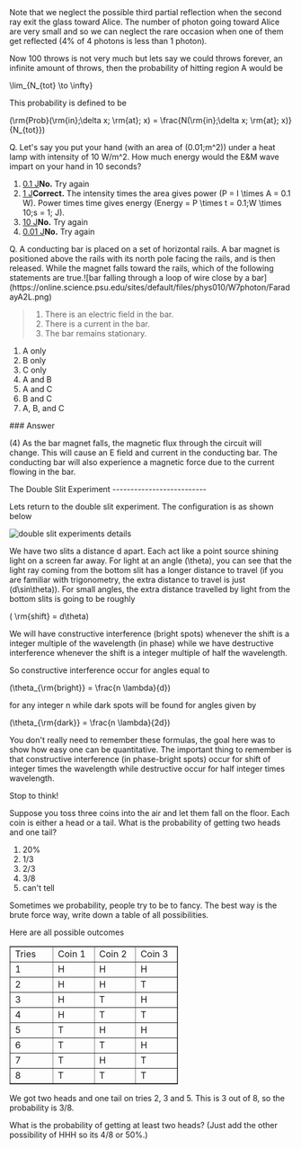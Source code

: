 <div class="question">Note that we neglect the possible third partial reflection when the second ray exit the glass toward Alice. The number of photon going toward Alice are very small and so we can neglect the rare occasion when one of them get reflected (4% of 4 photons is less than 1 photon).

Now 100 throws is not very much but lets say we could throws forever, an infinite amount of throws, then the probability of hitting region A would be

\lim_{N_{tot} \to \infty}

This probability is defined to be

\(\rm{Prob}(\rm{in}\;\delta x\; \rm{at}\; x) = \frac{N(\rm{in}\;\delta x\; \rm{at}\; x)}{N_{tot}}\)

Q. Let's say you put your hand (with an area of \(0.01\;m^2\)) under a heat lamp with intensity of 10 W/m^2. How much energy would the E&M wave impart on your hand in 10 seconds?

1. [0.1 J](#)**No.** Try again
2. [1 J](#)**Correct.** The intensity times the area gives power \(P = I \times A = 0.1 W\). Power times time gives energy \(Energy = P \times t = 0.1\;W \times 10\;s = 1\; J\).
3. [10 J](#)**No.** Try again
4. [0.01 J](#)**No.** Try again
 
</div>Q. A conducting bar is placed on a set of horizontal rails. A bar magnet is positioned above the rails with its north pole facing the rails, and is then released. While the magnet falls toward the rails, which of the following statements are true.![bar falling through a loop of wire close by a bar](https://online.science.psu.edu/sites/default/files/phys010/W7photon/FaradayA2L.png)

> 1. There is an electric field in the bar.
> 2. There is a current in the bar.
> 3. The bar remains stationary.

1. A only
2. B only
3. C only
4. A and B
5. A and C
6. B and C
7. A, B, and C

<div><div><div><div>### Answer

(4) As the bar magnet falls, the magnetic flux through the circuit will change. This will cause an E field and current in the conducting bar. The conducting bar will also experience a magnetic force due to the current flowing in the bar.

 </div> </div> </div></div>The Double Slit Experiment
--------------------------

Lets return to the double slit experiment. The configuration is as shown below

![double slit experiments details](https://online.science.psu.edu/sites/default/files/phys010/W7photon/500px-Double_slit.svg_.png)

We have two slits a distance d apart. Each act like a point source shining light on a screen far away. For light at an angle \(\theta\), you can see that the light ray coming from the bottom slit has a longer distance to travel (if you are familiar with trigonometry, the extra distance to travel is just \(d\sin\theta\)). For small angles, the extra distance travelled by light from the bottom slits is going to be roughly

\( \rm{shift} = d\theta\)

We will have constructive interference (bright spots) whenever the shift is a integer multiple of the wavelength (in phase) while we have destructive interference whenever the shift is a integer multiple of half the wavelength.

So constructive interference occur for angles equal to

\(\theta_{\rm{bright}} = \frac{n \lambda}{d}\)

for any integer n while dark spots will be found for angles given by

\(\theta_{\rm{dark}} = \frac{n \lambda}{2d}\)

You don't really need to remember these formulas, the goal here was to show how easy one can be quantitative. The important thing to remember is that constructive interference (in phase-bright spots) occur for shift of integer times the wavelength while destructive occur for half integer times wavelength.

Stop to think!

Suppose you toss three coins into the air and let them fall on the floor. Each coin is either a head or a tail. What is the probability of getting two heads and one tail?

1. 20%
2. 1/3
3. 2/3
4. 3/8
5. can't tell

Sometimes we probability, people try to be to fancy. The best way is the brute force way, write down a table of all possibilities.

Here are all possible outcomes

<table border="1" cellpadding="0" cellspacing="0" style="width: 300px;"><tbody><tr><td style="width: 10%;">Tries

 </td> <td style="width: 10%;">Coin 1

 </td> <td style="width: 10%;">Coin 2

 </td> <td style="width: 10%;">Coin 3

 </td> </tr><tr><td style="width: 10%;">1

 </td> <td style="width: 10%;">H

 </td> <td style="width: 10%;">H

 </td> <td style="width: 10%;">H

 </td> </tr><tr><td style="width: 10%;">2

 </td> <td style="width: 10%;">H

 </td> <td style="width: 10%;">H

 </td> <td style="width: 10%;">T

 </td> </tr><tr><td style="width: 10%;">3

 </td> <td style="width: 10%;">H

 </td> <td style="width: 10%;">T

 </td> <td style="width: 10%;">H

 </td> </tr><tr><td style="width: 10%;">4

 </td> <td style="width: 10%;">H

 </td> <td style="width: 10%;">T

 </td> <td style="width: 10%;">T

 </td> </tr><tr><td style="width: 10%;">5

 </td> <td style="width: 10%;">T

 </td> <td style="width: 10%;">H

 </td> <td style="width: 10%;">H

 </td> </tr><tr><td style="width: 10%;">6

 </td> <td style="width: 10%;">T

 </td> <td style="width: 10%;">T

 </td> <td style="width: 10%;">H

 </td> </tr><tr><td style="width: 10%;">7

 </td> <td style="width: 10%;">T

 </td> <td style="width: 10%;">H

 </td> <td style="width: 10%;">T

 </td> </tr><tr><td style="width: 10%;">8

 </td> <td style="width: 10%;">T

 </td> <td style="width: 10%;">T

 </td> <td style="width: 10%;">T

 </td></tr></tbody></table>We got two heads and one tail on tries 2, 3 and 5. This is 3 out of 8, so the probability is 3/8.

What is the probability of getting at least two heads? (Just add the other possibility of HHH so its 4/8 or 50%.)